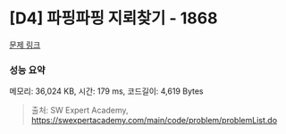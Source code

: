 # [D4] 파핑파핑 지뢰찾기 - 1868 

[문제 링크](https://swexpertacademy.com/main/code/problem/problemDetail.do?contestProbId=AV5LwsHaD1MDFAXc) 

### 성능 요약

메모리: 36,024 KB, 시간: 179 ms, 코드길이: 4,619 Bytes



> 출처: SW Expert Academy, https://swexpertacademy.com/main/code/problem/problemList.do